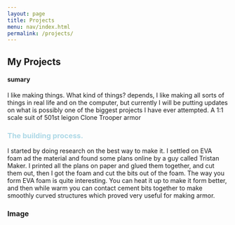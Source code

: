 ```yaml
---
layout: page
title: Projects
menu: nav/index.html
permalink: /projects/
---
```


## My Projects
#### sumary

I like making things. What kind of things? depends, I like making all sorts of things in real life and on the computer, but currently I will be putting updates on what is possibly one of the biggest projects I have ever attempted. A 1:1 scale suit of 501st leigon Clone Trooper armor


### <font color="Add8e6">The building process.</font>

I started by doing research on the best way to make it. I settled on EVA foam ad the material and found some plans online by a guy called Tristan Maker. I printed all the plans on paper and glued them together, and cut them out, then I got the foam and cut the bits out of the foam. The way you form EVA foam is quite interesting. You can heat it up to make it form better, and then while warm you can contact cement bits together to make smoothly curved structures which proved very useful for making armor. 

### Image